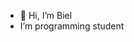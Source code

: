 - 👋 Hi, I’m Biel
- I’m programming student


<!---
Biel-77/Biel-77 is a ✨ special ✨ repository because its `README.md` (this file) appears on your GitHub profile.
You can click the Preview link to take a look at your changes.
--->
